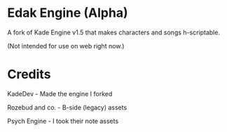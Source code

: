 # Edak Engine (Alpha)

A fork of Kade Engine v1.5 that makes characters and songs h-scriptable.

(Not intended for use on web right now.)
# Credits
KadeDev - Made the engine I forked

Rozebud and co. - B-side (legacy) assets

Psych Engine - I took their note assets
